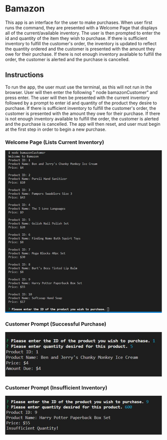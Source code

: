 # Bamazon

This app is an interface for the user to make purchases. When user first runs the command, they are presented with a Welcome Page that displays all of the current/available inventory. The user is then prompted to enter the id and quantity of the item they wish to purchase. If there is sufficient inventory to fulfill the customer's order, the inventory is updated to reflect the quantity ordered and the customer is presented with the amount they owe for their purchase. If there is not enough inventory available to fulfill the order, the customer is alerted and the purchase is cancelled. 

## Instructions

To run the app, the user must use the terminal, as this will not run in the browser. User will then enter the following " node bamazonCustomer" and press enter. The user will then be presented with the current inventory followed by a prompt to enter id and quantity of the product they desire to purchase. If there is sufficient inventory to fulfill the customer's order, the customer is presented with the amount they owe for their purchase. If there is not enough inventory available to fulfill the order, the customer is alerted and the purchase is cancelled. The app will then reset, and user must begin at the first step in order to begin a new purchase.


### Welcome Page (Lists Current Inventory)

![Image of Welcome Page](https://github.com/mcb85/Bamazon/blob/master/list-inventory.JPG)

### Customer Prompt (Successful Purchase)

![Image of Customer Prompt](https://github.com/mcb85/Bamazon/blob/master/customerPrompt.JPG)

### Customer Prompt (Insufficient Inventory)

![Image of Customer Prompt](https://github.com/mcb85/Bamazon/blob/master/customerPrompt2.JPG)



